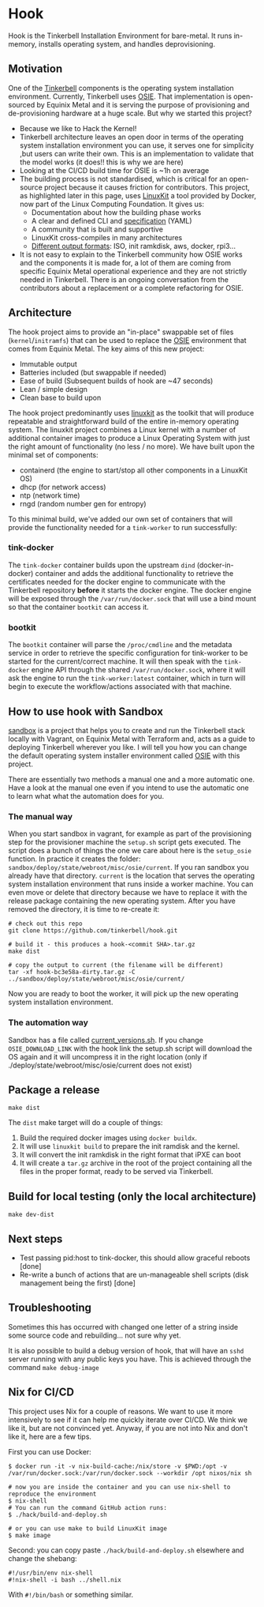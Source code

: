 # Hook

Hook is the Tinkerbell Installation Environment for bare-metal.
It runs in-memory, installs operating system, and handles deprovisioning.

## Motivation

<!-- TODO: Move this to the documentation repository once this is part of the Tinkerbell organisation. -->

One of the [Tinkerbell] components is the operating system installation environment.
Currently, Tinkerbell uses [OSIE].
That implementation is open-sourced by Equinix Metal and it is serving the purpose of provisioning and de-provisioning hardware at a huge scale.
But why we started this project?

* Because we like to Hack the Kernel!
* Tinkerbell architecture leaves an open door in terms of the operating system installation environment you can use, it serves one for simplicity ,but users can write their own.
  This is an implementation to validate that the model works (it does!! this is why we are here)
* Looking at the CI/CD build time for OSIE is ~1h on average
* The building process is not standardised, which is critical for an open-source project because it causes friction for contributors.
  This project, as highlighted later in this page, uses [LinuxKit] a tool provided by Docker, now part of the Linux Computing Foundation.
  It gives us:
    * Documentation about how the building phase works
    * A clear and defined CLI and [specification] (YAML)
    * A community that is built and supportive
    * LinuxKit  cross-compiles in many architectures
    * [Different output formats]: ISO, init ramkdisk, aws, docker, rpi3...
* It is not easy to explain to the Tinkerbell community how OSIE works and the components it is made for, a lot of them are coming from specific Equinix Metal operational experience and they are not strictly needed in Tinkerbell.
  There is an ongoing conversation from the contributors about a replacement or a complete refactoring for OSIE.

## Architecture

The hook project aims to provide an "in-place" swappable set of files (`kernel`/`initramfs`) that can be used to replace the [OSIE] environment that comes from Equinix Metal.
The key aims of this new project:

- Immutable output
- Batteries included (but swappable if needed)
- Ease of build (Subsequent builds of hook are ~47 seconds)
- Lean / simple design
- Clean base to build upon

The hook project predominantly uses [linuxkit] as the toolkit that will produce repeatable and straightforward build of the entire in-memory operating system.
The linuxkit project combines a Linux kernel with a number of additional container images to produce a Linux Operating System with just the right amount of functionality (no less / no more).
We have built upon the minimal set of components:

- containerd (the engine to start/stop all other components in a LinuxKit OS)
- dhcp (for network access)
- ntp (network time)
- rngd (random number gen for entropy)

To this minimal build, we've added our own set of containers that will provide the functionality needed for a `tink-worker` to run successfully:

### tink-docker

The `tink-docker` container builds upon the upstream `dind` (docker-in-docker) container and adds the additional functionality to retrieve the certificates needed for the docker engine to communicate with the Tinkerbell repository **before** it starts the docker engine.
The docker engine will be exposed through the `/var/run/docker.sock` that will use a bind mount so that the container `bootkit` can access it.

### bootkit

The `bootkit` container will parse the `/proc/cmdline` and the metadata service in order to retrieve the specific configuration for tink-worker to be started for the current/correct machine.
It will then speak with the `tink-docker` engine API through the shared `/var/run/docker.sock`, where it will ask the engine to run the `tink-worker:latest` container, which in turn will begin to execute the workflow/actions associated with that machine.

## How to use hook with Sandbox

[sandbox] is a project that helps you to create and run the Tinkerbell stack locally with Vagrant, on Equinix Metal with Terraform and, acts as a guide to deploying Tinkerbell wherever you like.
I will tell you how you can change the default operating system installer environment called [OSIE] with this project.

There are essentially two methods a manual one and a more automatic one.
Have a look at the manual one even if you intend to use the automatic one to learn what what the automation does for you.

### The manual way

When you start sandbox in vagrant, for example as part of the provisioning step for the provisioner machine the `setup.sh` script gets executed.
The script does a bunch of things the one we care about here is the `setup_osie` function.
In practice it creates the folder: `sandbox/deploy/state/webroot/misc/osie/current`.
If you ran sandbox you already have that directory.
`current` is the location that serves the operating system installation environment that runs inside a worker machine.
You can even move or delete that directory because we have to replace it with the release package containing the new operating system.
After you have removed the directory, it is time to re-create it:

```
# check out this repo
git clone https://github.com/tinkerbell/hook.git

# build it - this produces a hook-<commit SHA>.tar.gz
make dist

# copy the output to current (the filename will be different)
tar -xf hook-bc3e58a-dirty.tar.gz -C ../sandbox/deploy/state/webroot/misc/osie/current/
```

Now you are ready to boot the worker, it will pick up the new operating system installation environment.


### The automation way

Sandbox has a file called [current_versions.sh].
If you change `OSIE_DOWNLOAD_LINK` with the hook link the setup.sh script will download the OS again and it will uncompress it in the right location (only if ./deploy/state/webroot/misc/osie/current does not exist)

## Package a release

```
make dist
```
The `dist` make target will do a couple of things:

1. Build the required docker images using `docker buildx`.
2. It will use `linuxkit build` to prepare the init ramdisk and the kernel.
3. It will convert the init ramkdisk in the right format that iPXE can boot
4. It will create a `tar.gz` archive in the root of the project containing all the files in the proper format, ready to be served via Tinkerbell.


## Build for local testing (only the local architecture)

```
make dev-dist
```

## Next steps

- Test passing pid:host to tink-docker, this should allow graceful reboots [done]
- Re-write a bunch of actions that are un-manageable shell scripts (disk management being the first) [done]

## Troubleshooting

Sometimes this has occurred with changed one letter of a string inside some source code and rebuilding... not sure why yet.

It is also possible to build a debug version of hook, that will have an `sshd` server running with any public keys you have.
This is achieved through the command `make debug-image`

## Nix for CI/CD

This project uses Nix for a couple of reasons.
We want to use it more intensively to see if it can help me quickly iterate over CI/CD.
We think we like it, but are not convinced yet.
Anyway, if you are not into Nix and don't like it, here are a few tips.

First you can use Docker:

```terminal
$ docker run -it -v nix-build-cache:/nix/store -v $PWD:/opt -v /var/run/docker.sock:/var/run/docker.sock --workdir /opt nixos/nix sh

# now you are inside the container and you can use nix-shell to reproduce the environment
$ nix-shell
# You can run the command GitHub action runs:
$ ./hack/build-and-deploy.sh

# or you can use make to build LinuxKit image
$ make image
```

Second: you can copy paste `./hack/build-and-deploy.sh` elsewhere and change the shebang:

```
#!/usr/bin/env nix-shell
#!nix-shell -i bash ../shell.nix
```
With `#!/bin/bash` or something similar.

[current_versions.sh]: https://github.com/tinkerbell/sandbox/blob/main/current_versions.sh
[different output formats]: https://github.com/linuxkit/linuxkit/blob/master/README.md#booting-and-testing
[linuxkit]: https://github.com/linuxkit/linuxkit
[osie]: https://github.com/tinkebell/osie
[sandbox]: https://github.com/tinkerbell/sandbox
[specification]: https://github.com/linuxkit/linuxkit/blob/master/docs/yaml.md
[tinkerbell]: https://tinkerbell.org

